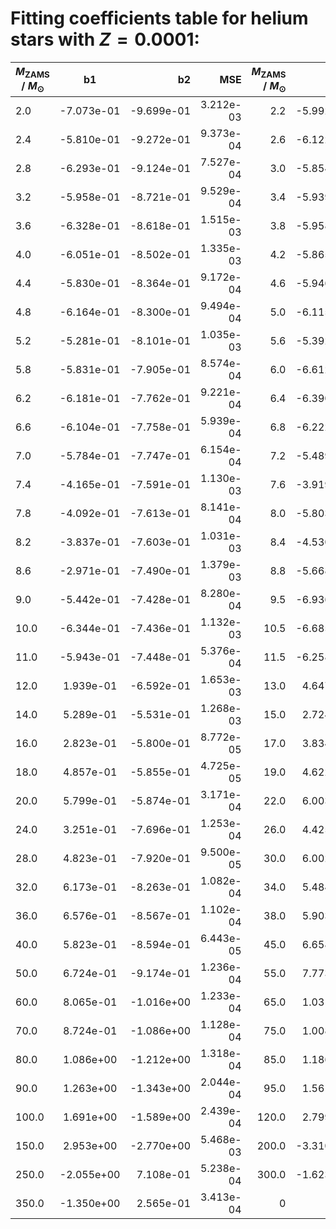 # Fitting coefficients table for helium stars with  $Z=0.0001$: 

| $M_{\text{ZAMS}}$ / $M_{\odot}$  |  b1  | b2   | MSE  |   $M_{\text{ZAMS}}$ / $M_{\odot}$   |  b1 |  b2 |  MSE | 
| ------------------|:-------------:| ----:|----:|------:|------:|-------:|-------:|
| 2.0 |  -7.073e-01 |  -9.699e-01 |  3.212e-03 |  2.2 |  -5.992e-01 |  -9.578e-01 |  7.989e-04 | 
| 2.4 |  -5.810e-01 |  -9.272e-01 |  9.373e-04 |  2.6 |  -6.122e-01 |  -9.280e-01 |  1.985e-03 | 
| 2.8 |  -6.293e-01 |  -9.124e-01 |  7.527e-04 |  3.0 |  -5.854e-01 |  -8.912e-01 |  1.179e-03 | 
| 3.2 |  -5.958e-01 |  -8.721e-01 |  9.529e-04 |  3.4 |  -5.939e-01 |  -8.621e-01 |  9.933e-04 | 
| 3.6 |  -6.328e-01 |  -8.618e-01 |  1.515e-03 |  3.8 |  -5.958e-01 |  -8.496e-01 |  1.404e-03 | 
| 4.0 |  -6.051e-01 |  -8.502e-01 |  1.335e-03 |  4.2 |  -5.865e-01 |  -8.398e-01 |  1.113e-03 | 
| 4.4 |  -5.830e-01 |  -8.364e-01 |  9.172e-04 |  4.6 |  -5.946e-01 |  -8.358e-01 |  1.215e-03 | 
| 4.8 |  -6.164e-01 |  -8.300e-01 |  9.494e-04 |  5.0 |  -6.115e-01 |  -8.092e-01 |  6.524e-04 | 
| 5.2 |  -5.281e-01 |  -8.101e-01 |  1.035e-03 |  5.6 |  -5.392e-01 |  -7.970e-01 |  9.566e-04 | 
| 5.8 |  -5.831e-01 |  -7.905e-01 |  8.574e-04 |  6.0 |  -6.612e-01 |  -7.775e-01 |  8.258e-04 | 
| 6.2 |  -6.181e-01 |  -7.762e-01 |  9.221e-04 |  6.4 |  -6.390e-01 |  -7.770e-01 |  1.040e-03 | 
| 6.6 |  -6.104e-01 |  -7.758e-01 |  5.939e-04 |  6.8 |  -6.222e-01 |  -7.840e-01 |  6.696e-04 | 
| 7.0 |  -5.784e-01 |  -7.747e-01 |  6.154e-04 |  7.2 |  -5.489e-01 |  -7.712e-01 |  7.828e-04 | 
| 7.4 |  -4.165e-01 |  -7.591e-01 |  1.130e-03 |  7.6 |  -3.919e-01 |  -7.642e-01 |  1.422e-03 | 
| 7.8 |  -4.092e-01 |  -7.613e-01 |  8.141e-04 |  8.0 |  -5.803e-01 |  -7.654e-01 |  6.741e-05 | 
| 8.2 |  -3.837e-01 |  -7.603e-01 |  1.031e-03 |  8.4 |  -4.530e-01 |  -7.596e-01 |  8.733e-04 | 
| 8.6 |  -2.971e-01 |  -7.490e-01 |  1.379e-03 |  8.8 |  -5.668e-01 |  -7.523e-01 |  6.727e-04 | 
| 9.0 |  -5.442e-01 |  -7.428e-01 |  8.280e-04 |  9.5 |  -6.936e-01 |  -7.576e-01 |  1.173e-03 | 
| 10.0 |  -6.344e-01 |  -7.436e-01 |  1.132e-03 |  10.5 |  -6.685e-01 |  -7.309e-01 |  2.010e-04 | 
| 11.0 |  -5.943e-01 |  -7.448e-01 |  5.376e-04 |  11.5 |  -6.258e-01 |  -7.401e-01 |  1.690e-04 | 
| 12.0 |  1.939e-01 |  -6.592e-01 |  1.653e-03 |  13.0 |  4.647e-01 |  -6.113e-01 |  1.188e-03 | 
| 14.0 |  5.289e-01 |  -5.531e-01 |  1.268e-03 |  15.0 |  2.724e-01 |  -5.632e-01 |  2.406e-04 | 
| 16.0 |  2.823e-01 |  -5.800e-01 |  8.772e-05 |  17.0 |  3.834e-01 |  -5.830e-01 |  9.388e-05 | 
| 18.0 |  4.857e-01 |  -5.855e-01 |  4.725e-05 |  19.0 |  4.622e-01 |  -5.912e-01 |  5.782e-05 | 
| 20.0 |  5.799e-01 |  -5.874e-01 |  3.171e-04 |  22.0 |  6.003e-01 |  -7.603e-01 |  8.651e-05 | 
| 24.0 |  3.251e-01 |  -7.696e-01 |  1.253e-04 |  26.0 |  4.425e-01 |  -7.757e-01 |  9.352e-05 | 
| 28.0 |  4.823e-01 |  -7.920e-01 |  9.500e-05 |  30.0 |  6.002e-01 |  -8.054e-01 |  1.126e-04 | 
| 32.0 |  6.173e-01 |  -8.263e-01 |  1.082e-04 |  34.0 |  5.484e-01 |  -8.395e-01 |  1.295e-04 | 
| 36.0 |  6.576e-01 |  -8.567e-01 |  1.102e-04 |  38.0 |  5.903e-01 |  -8.595e-01 |  1.957e-04 | 
| 40.0 |  5.823e-01 |  -8.594e-01 |  6.443e-05 |  45.0 |  6.658e-01 |  -8.960e-01 |  1.020e-04 | 
| 50.0 |  6.724e-01 |  -9.174e-01 |  1.236e-04 |  55.0 |  7.773e-01 |  -9.559e-01 |  7.779e-05 | 
| 60.0 |  8.065e-01 |  -1.016e+00 |  1.233e-04 |  65.0 |  1.031e+00 |  -1.096e+00 |  1.343e-04 | 
| 70.0 |  8.724e-01 |  -1.086e+00 |  1.128e-04 |  75.0 |  1.008e+00 |  -1.160e+00 |  1.612e-04 | 
| 80.0 |  1.086e+00 |  -1.212e+00 |  1.318e-04 |  85.0 |  1.186e+00 |  -1.282e+00 |  1.991e-04 | 
| 90.0 |  1.263e+00 |  -1.343e+00 |  2.044e-04 |  95.0 |  1.561e+00 |  -1.491e+00 |  2.442e-04 | 
| 100.0 |  1.691e+00 |  -1.589e+00 |  2.439e-04 |  120.0 |  2.799e+00 |  -2.307e+00 |  8.405e-04 | 
| 150.0 |  2.953e+00 |  -2.770e+00 |  5.468e-03 |  200.0 |  -3.310e+00 |  1.381e+00 |  2.358e-03 | 
| 250.0 |  -2.055e+00 |  7.108e-01 |  5.238e-04 |  300.0 |  -1.623e+00 |  4.492e-01 |  3.894e-04 | 
| 350.0 |  -1.350e+00 |  2.565e-01 |  3.413e-04 |  0 |  0 |  0 |  0 | 
